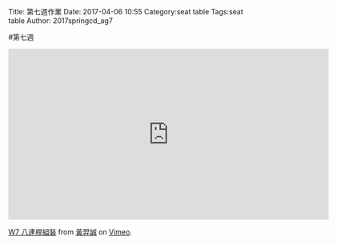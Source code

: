 Title: 第七週作業
Date: 2017-04-06 10:55
Category:seat table
Tags:seat table
Author: 2017springcd_ag7



<!-- PELICAN_END_SUMMARY -->

#第七週

<iframe src="https://player.vimeo.com/video/214828733" width="640" height="343" frameborder="0" webkitallowfullscreen mozallowfullscreen allowfullscreen></iframe> <p><a href="https://vimeo.com/214828733">W7 八連桿組裝</a> from <a href="https://vimeo.com/user63666337">黃羿誠</a> on <a href="https://vimeo.com">Vimeo</a>.</p>


